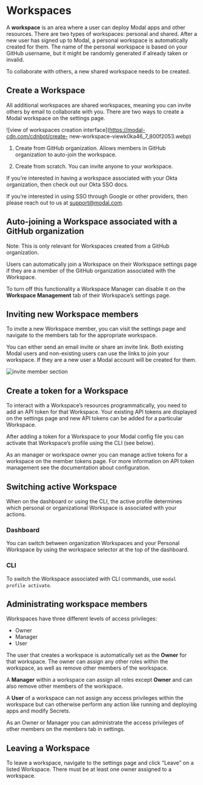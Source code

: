 # Workspaces

A **workspace** is an area where a user can deploy Modal apps and other
resources. There are two types of workspaces: personal and shared. After a new
user has signed up to Modal, a personal workspace is automatically created for
them. The name of the personal workspace is based on your GitHub username, but
it might be randomly generated if already taken or invalid.

To collaborate with others, a new shared workspace needs to be created.

## Create a Workspace

All additional workspaces are shared workspaces, meaning you can invite others
by email to collaborate with you. There are two ways to create a Modal
workspace on the settings page.

![view of workspaces creation interface](https://modal-cdn.com/cdnbot/create-
new-workspace-viewk0ka46_7_800f2053.webp)

  1. Create from GitHub organization. Allows members in GitHub organization to auto-join the workspace.

  2. Create from scratch. You can invite anyone to your workspace.

If you’re interested in having a workspace associated with your Okta
organization, then check out our Okta SSO docs.

If you’re interested in using SSO through Google or other providers, then
please reach out to us at support@modal.com.

## Auto-joining a Workspace associated with a GitHub organization

Note: This is only relevant for Workspaces created from a GitHub organization.

Users can automatically join a Workspace on their Workspace settings page if
they are a member of the GitHub organization associated with the Workspace.

To turn off this functionality a Workspace Manager can disable it on the
**Workspace Management** tab of their Workspace’s settings page.

## Inviting new Workspace members

To invite a new Workspace member, you can visit the settings page and navigate
to the members tab for the appropriate workspace.

You can either send an email invite or share an invite link. Both existing
Modal users and non-existing users can use the links to join your workspace.
If they are a new user a Modal account will be created for them.

![invite member section](/_app/immutable/assets/invite-member.CHnml0eT.png)

## Create a token for a Workspace

To interact with a Workspace’s resources programmatically, you need to add an
API token for that Workspace. Your existing API tokens are displayed on the
settings page and new API tokens can be added for a particular Workspace.

After adding a token for a Workspace to your Modal config file you can
activate that Workspace’s profile using the CLI (see below).

As an manager or workspace owner you can manage active tokens for a workspace
on the member tokens page. For more information on API token management see
the documentation about configuration.

## Switching active Workspace

When on the dashboard or using the CLI, the active profile determines which
personal or organizational Workspace is associated with your actions.

### Dashboard

You can switch between organization Workspaces and your Personal Workspace by
using the workspace selector at the top of the dashboard.

### CLI

To switch the Workspace associated with CLI commands, use `modal profile
activate`.

## Administrating workspace members

Workspaces have three different levels of access privileges:

  * Owner
  * Manager
  * User

The user that creates a workspace is automatically set as the **Owner** for
that workspace. The owner can assign any other roles within the workspace, as
well as remove other members of the workspace.

A **Manager** within a workspace can assign all roles except **Owner** and can
also remove other members of the workspace.

A **User** of a workspace can not assign any access privileges within the
workspace but can otherwise perform any action like running and deploying apps
and modify Secrets.

As an Owner or Manager you can administrate the access privileges of other
members on the members tab in settings.

## Leaving a Workspace

To leave a workspace, navigate to the settings page and click “Leave” on a
listed Workspace. There must be at least one owner assigned to a workspace.

